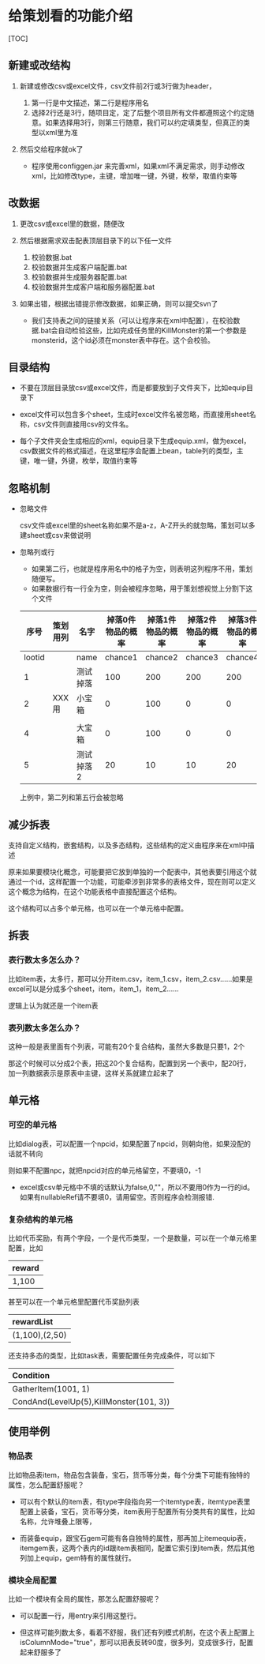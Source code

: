 # 给策划看的功能介绍

[TOC]



## 新建或改结构

1. 新建或修改csv或excel文件，csv文件前2行或3行做为header，

   1. 第一行是中文描述，第二行是程序用名
   2. 选择2行还是3行，随项目定，定了后整个项目所有文件都遵照这个约定随意。如果选择用3行，则第三行随意，我们可以约定填类型，但真正的类型以xml里为准
   
2. 然后交给程序就ok了

	* 程序使用configgen.jar 来完善xml，如果xml不满足需求，则手动修改xml，比如修改type，主键，增加唯一键，外键，枚举，取值约束等
	
	  

## 改数据

1. 更改csv或excel里的数据，随便改

2. 然后根据需求双击配表顶层目录下的以下任一文件
   1. 校验数据.bat
   2. 校验数据并生成客户端配置.bat
   3. 校验数据并生成服务器配置.bat
   4. 校验数据并生成客户端和服务器配置.bat
   
3. 如果出错，根据出错提示修改数据，如果正确，则可以提交svn了

   - 我们支持表之间的链接关系（可以让程序来在xml中配置），在校验数据.bat会自动检验这些，比如完成任务里的KillMonster的第一个参数是monsterid，这个id必须在monster表中存在。这个会校验。

   

## 目录结构

- 不要在顶层目录放csv或excel文件，而是都要放到子文件夹下，比如equip目录下


- excel文件可以包含多个sheet，生成时excel文件名被忽略，而直接用sheet名称，csv文件则直接用csv的文件名。
- 每个子文件夹会生成相应的xml，equip目录下生成equip.xml，做为excel，csv数据文件的格式描述，在这里程序会配置上bean，table列的类型，主键，唯一键，外键，枚举，取值约束等

 

## 忽略机制

- 忽略文件

  csv文件或excel里的sheet名称如果不是a-z，A-Z开头的就忽略，策划可以多建sheet或csv来做说明

- 忽略列或行

  - 如果第二行，也就是程序用名中的格子为空，则表明这列程序不用，策划随便写。
  - 如果数据行有一行全为空，则会被程序忽略，用于策划想视觉上分割下这个文件

  | 序号   | 策划用列 | 名字      | 掉落0件物品的概率 | 掉落1件物品的概率 | 掉落2件物品的概率 | 掉落3件物品的概率 |
  | ------ | -------- | --------- | ----------------- | ----------------- | ----------------- | ----------------- |
  | lootid |          | name      | chance1           | chance2           | chance3           | chance4           |
  | 1      |          | 测试掉落  | 100               | 200               | 200               | 200               |
  | 2      | XXX用    | 小宝箱    | 0                 | 100               | 0                 | 0                 |
  |        |          |           |                   |                   |                   |                   |
  | 4      |          | 大宝箱    | 0                 | 100               | 0                 | 0                 |
  | 5      |          | 测试掉落2 | 20                | 10                | 10                | 20                |

  上例中，第二列和第五行会被忽略

  

## 减少拆表

支持自定义结构，嵌套结构，以及多态结构，这些结构的定义由程序来在xml中描述

原来如果要模块化概念，可能要把它放到单独的一个配表中，其他表要引用这个就通过一个id，这样配置一个功能，可能牵涉到非常多的表格文件，现在则可以定义这个概念为结构，在这个功能表格中直接配置这个结构。

这个结构可以占多个单元格，也可以在一个单元格中配置。



## 拆表

### 表行数太多怎么办？

比如item表，太多行，那可以分开item.csv，item_1.csv，item_2.csv......如果是excel可以是分成多个sheet，item，item_1，item_2......

逻辑上认为就还是一个item表

### 表列数太多怎么办？

这种一般是表里面有个列表，可能有20个复合结构，虽然大多数是只要1，2个

那这个时候可以分成2个表，把这20个复合结构，配置到另一个表中，配20行，加一列数据表示是原表中主键，这样关系就建立起来了



## 单元格

### 可空的单元格

比如dialog表，可以配置一个npcid，如果配置了npcid，则朝向他，如果没配的话就不转向

则如果不配置npc，就把npcid对应的单元格留空，不要填0，-1

- excel或csv单元格中不填的话默认为false,0,""，所以不要用0作为一行的id。如果有nullableRef请不要填0，请用留空。否则程序会检测报错.
        

### 复杂结构的单元格

比如代币奖励，有两个字段，一个是代币类型，一个是数量，可以在一个单元格里配置，比如

| reward |
| ------ |
| 1,100  |

甚至可以在一个单元格里配置代币奖励列表

| rewardList     |
| :------------- |
| (1,100),(2,50) |

还支持多态的类型，比如task表，需要配置任务完成条件，可以如下

| Condition                               |
| :-------------------------------------- |
| GatherItem(1001, 1)                     |
| CondAnd(LevelUp(5),KillMonster(101, 3)) |

## 使用举例

### 物品表

比如物品表item，物品包含装备，宝石，货币等分类，每个分类下可能有独特的属性，怎么配置舒服呢？

- 可以有个默认的item表，有type字段指向另一个itemtype表，itemtype表里配置上装备，宝石，货币等分类，item表用于配置所有分类共有的属性，比如名称，允许堆叠上限等，

- 而装备equip，跟宝石gem可能有各自独特的属性，那再加上itemequip表，itemgem表，这两个表内的id跟item表相同，配置它索引到item表，然后其他列加上equip，gem特有的属性就行。

  

### 模块全局配置

比如一个模块有全局的属性，那怎么配置舒服呢？

- 可以配置一行，用entry来引用这整行。

- 但这样可能列数太多，看着不舒服，我们还有列模式机制，在这个表上配置上isColumnMode="true"，那可以把表反转90度，很多列，变成很多行，配置起来舒服多了

  

